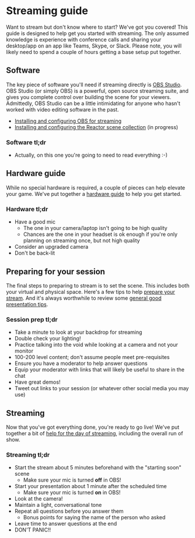# Streaming guide

Want to stream but don't know where to start? We've got you covered! This guide is designed to help get you started with streaming. The only assumed knowledge is experience with conference calls and sharing your desktop/app on an app like Teams, Skype, or Slack. Please note, you will likely need to spend a couple of hours getting a base setup put together.

## Software

The key piece of software you'll need if streaming directly is [OBS Studio](https://obsproject.com/). OBS Studio (or simply OBS) is a powerful, open source streaming suite, and gives you complete control over building the scene for your viewers. Admittedly, OBS Studio can be a little intimidating for anyone who hasn't worked with video editing software in the past.

- [Installing and configuring OBS for streaming](./obs-install.md)
- [Installing and configuring the Reactor scene collection](./obs-scenes.md) (in progress)

### Software tl;dr

- Actually, on this one you're going to need to read everything :-)

## Hardware guide

While no special hardware is required, a couple of pieces can help elevate your game. We've put together a [hardware guide](./hardware.md) to help you get started.

### Hardware tl;dr

- Have a good mic
  - The one in your camera/laptop isn't going to be high quality
  - Chances are the one in your headset is ok enough if you're only planning on streaming once, but not high quality
- Consider an upgraded camera
- Don't be back-lit

## Preparing for your session

The final steps to preparing to stream is to set the scene. This includes both your virtual and physical space. Here's a few tips to help [prepare your stream](./peparing-your-session.md). And it's always worthwhile to review some [general good presentation tips](./general-presentation-tips.md).

### Session prep tl;dr

- Take a minute to look at your backdrop for streaming
- Double check your lighting!
- Practice talking into the void while looking at a camera and not your monitor
- 100-200 level content; don't assume people meet pre-requisites
- Ensure you have a moderator to help answer questions
- Equip your moderator with links that will likely be useful to share in the chat
- Have great demos!
- Tweet out links to your session (or whatever other social media you may use)

## Streaming

Now that you've got everything done, you're ready to go live! We've put together a bit of [help for the day of streaming](./delivering-your-session.md), including the overall run of show.

### Streaming tl;dr

- Start the stream about 5 minutes beforehand with the "starting soon" scene
  - Make sure your mic is turned **off** in OBS!
- Start your presentation about 1 minute after the scheduled time
  - Make sure your mic is turned **on** in OBS!
- Look at the camera!
- Maintain a light, conversational tone
- Repeat all questions before you answer them
  - Bonus points for saying the name of the person who asked
- Leave time to answer questions at the end
- DON'T PANIC!!
